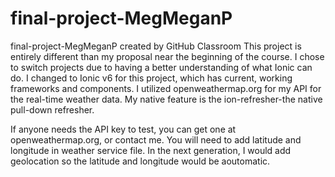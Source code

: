 # final-project-MegMeganP
final-project-MegMeganP created by GitHub Classroom
This project is entirely different than my proposal near the beginning of the course.
I chose to switch projects due to having a better understanding of what Ionic can do.
I changed to Ionic v6 for this project, which has current, working frameworks and components.
I utilized openweathermap.org for my API for the real-time weather data.
My native feature is the ion-refresher-the native pull-down refresher.

If anyone needs the API key to test, you can get one at openweathermap.org, or contact me.
You will need to add latitude and longitude in weather service file.
In the next generation, I would add geolocation so the latitude and longitude would be aoutomatic.
